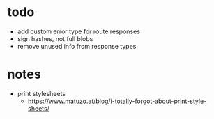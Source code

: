 # todo

- add custom error type for route responses
- sign hashes, not full blobs
- remove unused info from response types

# notes

- print stylesheets
  - https://www.matuzo.at/blog/i-totally-forgot-about-print-style-sheets/